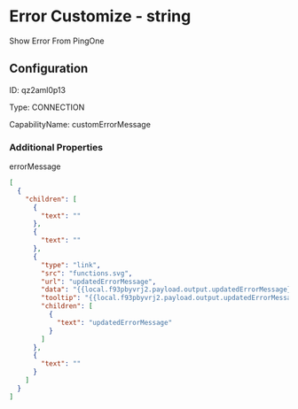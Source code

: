 # Error Customize - string 
Show Error From PingOne
## Configuration
ID:  qz2aml0p13

Type: CONNECTION 

CapabilityName: customErrorMessage






### Additional Properties
errorMessage
```json 
[
  {
    "children": [
      {
        "text": ""
      },
      {
        "text": ""
      },
      {
        "type": "link",
        "src": "functions.svg",
        "url": "updatedErrorMessage",
        "data": "{{local.f93pbyvrj2.payload.output.updatedErrorMessage}}",
        "tooltip": "{{local.f93pbyvrj2.payload.output.updatedErrorMessage}}",
        "children": [
          {
            "text": "updatedErrorMessage"
          }
        ]
      },
      {
        "text": ""
      }
    ]
  }
]
```




